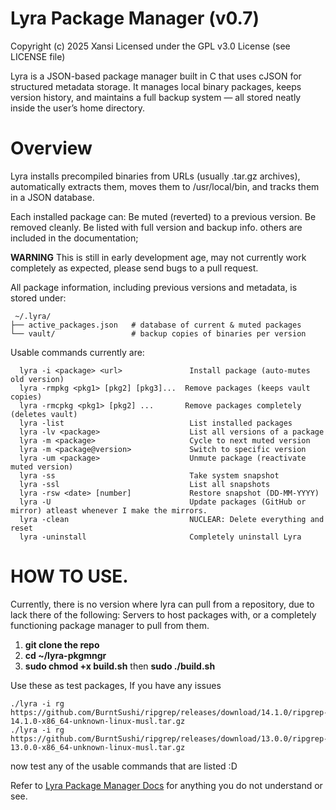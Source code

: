 # Lyra Package Manager (v0.7)
Copyright (c) 2025 Xansi
Licensed under the GPL v3.0 License (see LICENSE file)

Lyra is a JSON-based package manager built in C that uses cJSON for structured metadata storage.
It manages local binary packages, keeps version history, and maintains a full backup system — all stored neatly inside the user’s home directory.

# Overview

Lyra installs precompiled binaries from URLs (usually .tar.gz archives), automatically extracts them, moves them to /usr/local/bin, and tracks them in a JSON database.

Each installed package can:
Be muted (reverted) to a previous version.
Be removed cleanly.
Be listed with full version and backup info.
others are included in the documentation;

**WARNING**
This is still in early development age, may not currently work completely as expected, please send bugs to a pull request.

All package information, including previous versions and metadata, is stored under:
```
 ~/.lyra/
├── active_packages.json   # database of current & muted packages
└── vault/                 # backup copies of binaries per version
```

Usable commands currently are:
```
  lyra -i <package> <url>               Install package (auto-mutes old version)
  lyra -rmpkg <pkg1> [pkg2] [pkg3]...  Remove packages (keeps vault copies)
  lyra -rmcpkg <pkg1> [pkg2] ...       Remove packages completely (deletes vault)
  lyra -list                            List installed packages
  lyra -lv <package>                    List all versions of a package
  lyra -m <package>                     Cycle to next muted version
  lyra -m <package@version>             Switch to specific version
  lyra -um <package>                    Unmute package (reactivate muted version)
  lyra -ss                              Take system snapshot
  lyra -ssl                             List all snapshots
  lyra -rsw <date> [number]             Restore snapshot (DD-MM-YYYY)
  lyra -U                               Update packages (GitHub or mirror) atleast whenever I make the mirrors.
  lyra -clean                           NUCLEAR: Delete everything and reset
  lyra -uninstall                       Completely uninstall Lyra
```

# HOW TO USE.
Currently, there is no version where lyra can pull from a repository, due to lack there of the following:
Servers to host packages with,
or a completely functioning package manager to pull from them.

1. **git clone the repo**
2. **cd ~/lyra-pkgmngr**
3. **sudo chmod +x build.sh** then **sudo ./build.sh**

Use these as test packages, If you have any issues
```
./lyra -i rg https://github.com/BurntSushi/ripgrep/releases/download/14.1.0/ripgrep-14.1.0-x86_64-unknown-linux-musl.tar.gz
./lyra -i rg https://github.com/BurntSushi/ripgrep/releases/download/13.0.0/ripgrep-13.0.0-x86_64-unknown-linux-musl.tar.gz
```

now test any of the usable commands that are listed :D

Refer to [Lyra Package Manager Docs](https://docs.google.com/document/d/1OVEcteiQob15ftbCBXE5kjshAIQ0-OPxq-sOjcwaShY/edit?usp=sharing) for anything you do not understand or see.
